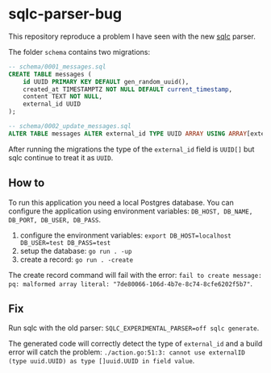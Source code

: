 # sqlc-parser-bug

This repository reproduce a problem I have seen with the new
[sqlc](github.com/kyleconroy/sqlc) parser.

The folder `schema` contains two migrations:

```sql
-- schema/0001_messages.sql
CREATE TABLE messages (
    id UUID PRIMARY KEY DEFAULT gen_random_uuid(),
    created_at TIMESTAMPTZ NOT NULL DEFAULT current_timestamp,
    content TEXT NOT NULL,
    external_id UUID
);
```

```sql
-- schema/0002_update_messages.sql
ALTER TABLE messages ALTER external_id TYPE UUID ARRAY USING ARRAY[external_id];
```

After running the migrations the type of the `external_id` field is `UUID[]`
but sqlc continue to treat it as `UUID`.

## How to

To run this application you need a local Postgres database. You can configure
the application using environment variables: `DB_HOST, DB_NAME, DB_PORT,
DB_USER, DB_PASS`.

1. configure the environment variables: `export DB_HOST=localhost DB_USER=test
   DB_PASS=test`
1. setup the database: `go run . -up`
1. create a record: `go run . -create`

The create record command will fail with the error: `fail to create message: pq:
malformed array literal: "7de80066-106d-4b7e-8c74-8cfe6202f5b7"`.

## Fix

Run sqlc with the old parser: `SQLC_EXPERIMENTAL_PARSER=off sqlc generate`.

The generated code will correctly detect the type of `external_id` and a build
error will catch the problem: `./action.go:51:3: cannot use externalID (type
uuid.UUID) as type []uuid.UUID in field value`.
